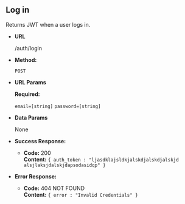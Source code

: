 **Log in**
----
  Returns JWT when a user logs in.

* **URL**

  /auth/login

* **Method:**

  `POST`
  
*  **URL Params**

   **Required:**
 
   `email=[string]`
   `password=[string]`

* **Data Params**

  None

* **Success Response:**

  * **Code:** 200 <br />
    **Content:** `{ auth_token : "ljasdklajsldkjalskdjalskdjalskjd alsjlaksjdalskjdapsodasidqp" }`
 
* **Error Response:**

  * **Code:** 404 NOT FOUND <br />
    **Content:** `{ error : "Invalid Credentials" }`